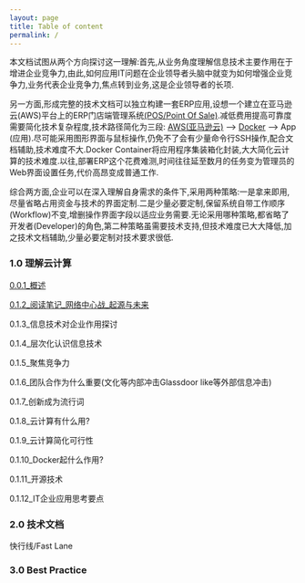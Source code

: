```yaml
---
layout: page
title: Table of content
permalink: /
---
```


本文档试图从两个方向探讨这一理解:首先,从业务角度理解信息技术主要作用在于增进企业竞争力,由此,如何应用IT问题在企业领导者头脑中就变为如何增强企业竞争力,业务代表企业竞争力,焦点转到业务,这是企业领导者的长项.

另一方面,形成完整的技术文档可以独立构建一套ERP应用,设想一个建立在亚马逊云(AWS)平台上的ERP门店端管理系统[(POS/Point Of Sale)](https://www.odoo.com/zh_CN/page/point-of-sale-shop).减低费用提高可靠度需要简化技术复杂程度,技术路径简化为三段: [AWS(亚马逊云)](https://www.amazonaws.cn/) --> [Docker](https://www.docker.com/) --> App (应用).尽可能采用图形界面与鼠标操作,仍免不了会有少量命令行SSH操作,配合文档辅助,技术难度不大.Docker Container将应用程序集装箱化封装,大大简化云计算的技术难度.以往,部署ERP这个花费难测,时间往往延至数月的任务变为管理员的Web界面设置任务,代价高昂变成普通工作.

综合两方面,企业可以在深入理解自身需求的条件下,采用两种策略:一是拿来即用,尽量省略占用资金与技术的界面定制.二是少量必要定制,保留系统自带工作顺序(Workflow)不变,增删操作界面字段以适应业务需要.无论采用哪种策略,都省略了开发者(Developer)的角色,第二种策略虽需要技术支持,但技术难度已大大降低,加之技术文档辅助,少量必要定制对技术要求很低.

### 1.0 理解云计算

[0.0.1_概述](/slides/2017-02-27-overview.html)

[0.1.2_阅读笔记_网络中心战_起源与未来](/2017-02-27-review-ncw-origin.html)

0.1.3_信息技术对企业作用探讨

0.1.4_层次化认识信息技术

0.1.5_聚焦竞争力

0.1.6_团队合作为什么重要(文化等内部冲击Glassdoor like等外部信息冲击)

0.1.7_创新成为流行词

0.1.8_云计算有什么用?

0.1.9_云计算简化可行性

0.1.10_Docker起什么作用?

0.1.11_开源技术

0.1.12_IT企业应用思考要点

### 2.0 技术文档

快行线/Fast Lane



### 3.0 Best Practice

